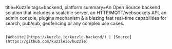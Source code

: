 title=Kuzzle
tags=backend, platform
summary=An Open Source backend solution that includes a scalable server, an HTTP/MQTT/websockets API, an admin console, plugins mechanism & a blazing fast real-time capabilities for search, pub/sub, geofencing or any complex use cases.
~~~~~~

[Website](https://kuzzle.io/kuzzle-backend/) | [Source](https://github.com/kuzzleio/kuzzle)

